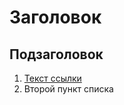 [comment]: <> (Mukhin Sergey)

# Заголовок

## Подзаголовок

1. [Текст ссылки](цель_ссылки)
1. Второй пункт списка
